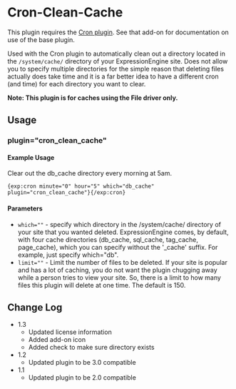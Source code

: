 # Cron-Clean-Cache

This plugin requires the [Cron plugin](https://github.com/EllisLab/Cron). See that add-on for documentation on use of the base plugin.

Used with the Cron plugin to automatically clean out a directory located in the `/system/cache/` directory of your ExpressionEngine site. Does not allow you to
specify multiple directories for the simple reason that deleting files actually does take time and it is a far better idea to have a different cron (and time) for each directory you want to clear.

**Note: This plugin is for caches using the File driver only.**

## Usage

### plugin="cron_clean_cache"

#### Example Usage

Clear out the db_cache directory every morning at 5am.

    {exp:cron minute="0" hour="5" which="db_cache" plugin="cron_clean_cache"}{/exp:cron}

#### Parameters

- `which=""` - specify which directory in the /system/cache/ directory of your site
that you wanted deleted. ExpressionEngine comes, by default, with four cache
directories (db_cache, sql_cache, tag_cache, page_cache), which you can specify
without the '_cache' suffix. For example, just specify which="db".
- `limit=""` - Limit the number of files to be deleted. If your site is popular and
has a lot of caching, you do not want the plugin chugging away while a person
tries to view your site. So, there is a limit to how many files this plugin
will delete at one time. The default is 150.

## Change Log

- 1.3
	- Updated license information
	- Added add-on icon
	- Added check to make sure directory exists
- 1.2
	- Updated plugin to be 3.0 compatible
- 1.1
	- Updated plugin to be 2.0 compatible
